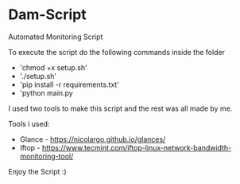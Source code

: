 # Dam-Script
Automated Monitoring Script

To execute the script do the following commands inside the folder
  - 'chmod +x setup.sh'
  - './setup.sh'
  - 'pip install -r requirements.txt'
  - 'python main.py
 

I used two tools to make this script and the rest was all made by me.

Tools i used:
  - Glance - https://nicolargo.github.io/glances/ 
  - Iftop - https://www.tecmint.com/iftop-linux-network-bandwidth-monitoring-tool/
  
Enjoy the Script :)

